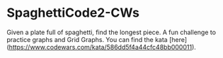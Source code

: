 # SpaghettiCode2-CWs

Given a plate full of spaghetti, find the longest piece. A fun challenge to practice graphs and Grid Graphs.
You can find the kata [here] (https://www.codewars.com/kata/586dd5f4a44cfc48bb000011).
